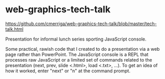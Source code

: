 # web-graphics-tech-talk
https://github.com/cmerriga/web-graphics-tech-talk/blob/master/tech-talk.html

Presentation for informal lunch series sporting JavaScript console.

Some practical, rawish code that I created to do a presentation via a web page rather than PowerPoint. The JavaScript console is a REPL that processes raw JavaScript or a limited set of commands related to the presentation (next, prev, slide <.html>, load <.txt>, ...). To get an idea of how it worked, enter "next" or "n" at the command prompt.
